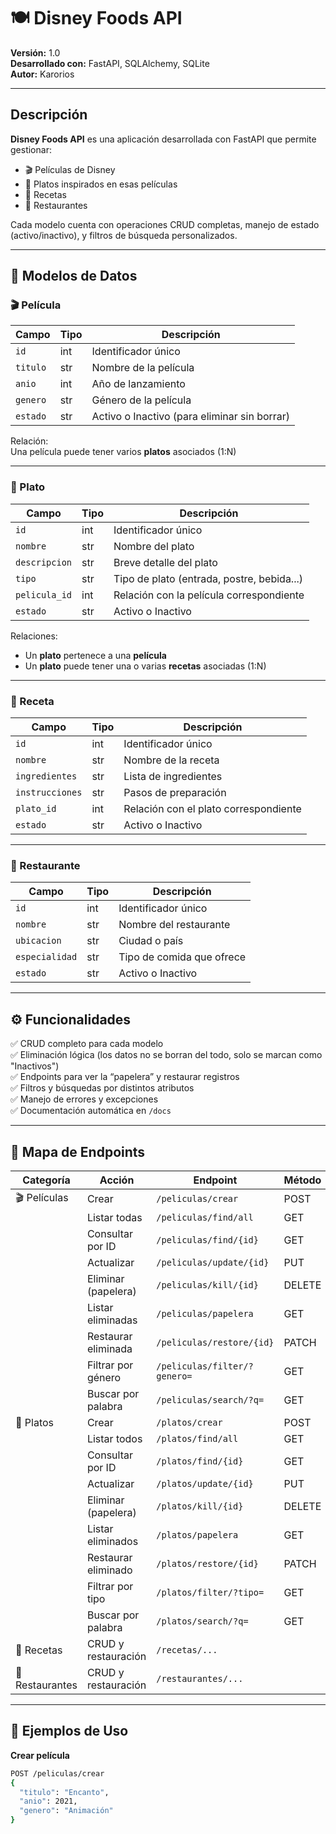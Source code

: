 # 🍽️ Disney Foods API

**Versión:** 1.0  
**Desarrollado con:** FastAPI, SQLAlchemy, SQLite  
**Autor:** Karorios

---

## Descripción

**Disney Foods API** es una aplicación desarrollada con FastAPI que permite gestionar:
- 🎬 Películas de Disney  
- 🍝 Platos inspirados en esas películas  
- 🍳 Recetas  
- 🍴 Restaurantes  

Cada modelo cuenta con operaciones CRUD completas, manejo de estado (activo/inactivo), y filtros de búsqueda personalizados.

---

## 🧩 Modelos de Datos

### 🎬 Película
| Campo | Tipo | Descripción |
|--------|------|-------------|
| `id` | int | Identificador único |
| `titulo` | str | Nombre de la película |
| `anio` | int | Año de lanzamiento |
| `genero` | str | Género de la película |
| `estado` | str | Activo o Inactivo (para eliminar sin borrar) |

Relación:  
Una película puede tener varios **platos** asociados (1:N)

---

### 🍝 Plato
| Campo | Tipo | Descripción |
|--------|------|-------------|
| `id` | int | Identificador único |
| `nombre` | str | Nombre del plato |
| `descripcion` | str | Breve detalle del plato |
| `tipo` | str | Tipo de plato (entrada, postre, bebida...) |
| `pelicula_id` | int | Relación con la película correspondiente |
| `estado` | str | Activo o Inactivo |

Relaciones:
- Un **plato** pertenece a una **película**
- Un **plato** puede tener una o varias **recetas** asociadas (1:N)

---

### 🍳 Receta
| Campo | Tipo | Descripción |
|--------|------|-------------|
| `id` | int | Identificador único |
| `nombre` | str | Nombre de la receta |
| `ingredientes` | str | Lista de ingredientes |
| `instrucciones` | str | Pasos de preparación |
| `plato_id` | int | Relación con el plato correspondiente |
| `estado` | str | Activo o Inactivo |

---

### 🍴 Restaurante
| Campo | Tipo | Descripción |
|--------|------|-------------|
| `id` | int | Identificador único |
| `nombre` | str | Nombre del restaurante |
| `ubicacion` | str | Ciudad o país |
| `especialidad` | str | Tipo de comida que ofrece |
| `estado` | str | Activo o Inactivo |

---

## ⚙️ Funcionalidades

✅ CRUD completo para cada modelo  
✅ Eliminación lógica (los datos no se borran del todo, solo se marcan como "Inactivos")  
✅ Endpoints para ver la “papelera” y restaurar registros  
✅ Filtros y búsquedas por distintos atributos  
✅ Manejo de errores y excepciones  
✅ Documentación automática en `/docs`

---

## 🧭 Mapa de Endpoints

| Categoría | Acción | Endpoint | Método |
|------------|--------|-----------|--------|
| 🎬 Películas | Crear | `/peliculas/crear` | POST |
|  | Listar todas | `/peliculas/find/all` | GET |
|  | Consultar por ID | `/peliculas/find/{id}` | GET |
|  | Actualizar | `/peliculas/update/{id}` | PUT |
|  | Eliminar (papelera) | `/peliculas/kill/{id}` | DELETE |
|  | Listar eliminadas | `/peliculas/papelera` | GET |
|  | Restaurar eliminada | `/peliculas/restore/{id}` | PATCH |
|  | Filtrar por género | `/peliculas/filter/?genero=` | GET |
|  | Buscar por palabra | `/peliculas/search/?q=` | GET |
| 🍝 Platos | Crear | `/platos/crear` | POST |
|  | Listar todos | `/platos/find/all` | GET |
|  | Consultar por ID | `/platos/find/{id}` | GET |
|  | Actualizar | `/platos/update/{id}` | PUT |
|  | Eliminar (papelera) | `/platos/kill/{id}` | DELETE |
|  | Listar eliminados | `/platos/papelera` | GET |
|  | Restaurar eliminado | `/platos/restore/{id}` | PATCH |
|  | Filtrar por tipo | `/platos/filter/?tipo=` | GET |
|  | Buscar por palabra | `/platos/search/?q=` | GET |
| 🍳 Recetas | CRUD y restauración | `/recetas/...` |  |
| 🍴 Restaurantes | CRUD y restauración | `/restaurantes/...` |  |

---

## 💾 Ejemplos de Uso

**Crear película**
```bash
POST /peliculas/crear
{
  "titulo": "Encanto",
  "anio": 2021,
  "genero": "Animación"
}
